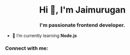 <h1 align="center">Hi 👋, I'm Jaimurugan</h1>
<h3 align="center">I'm passionate frontend developer.</h3>

- 🌱 I’m currently learning **Node.js**

<h3 align="left">Connect with me:</h3>
<p align="left">
</p>
